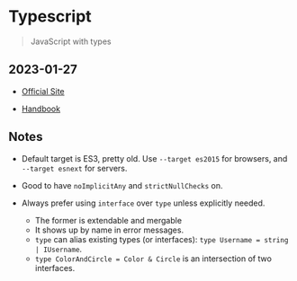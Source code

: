 # Typescript

> JavaScript with types

## 2023-01-27

- [Official Site](https://www.typescriptlang.org/)

- [Handbook](https://www.typescriptlang.org/docs/handbook/intro.html)

## Notes

- Default target is ES3, pretty old. Use `--target es2015` for browsers, and `--target esnext` for servers.

- Good to have `noImplicitAny` and `strictNullChecks` on.

- Always prefer using `interface` over `type` unless explicitly needed.
  - The former is extendable and mergable
  - It shows up by name in error messages.
  - `type` can alias existing types (or interfaces): `type Username = string | IUsername`.
  - `type ColorAndCircle = Color & Circle` is an intersection of two interfaces.
